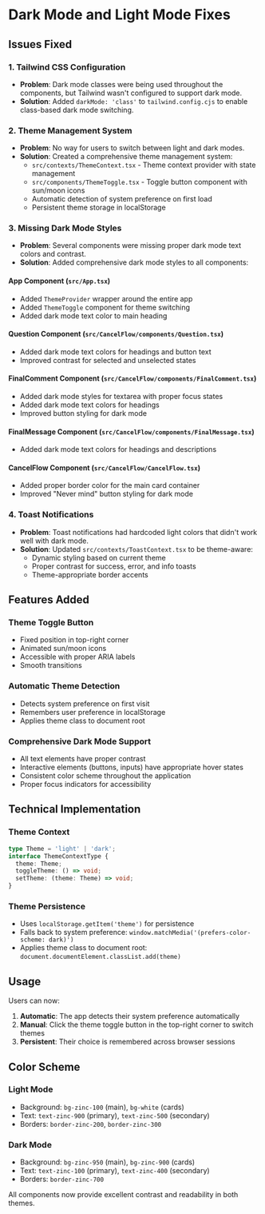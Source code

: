 # Dark Mode and Light Mode Fixes

## Issues Fixed

### 1. **Tailwind CSS Configuration**
- **Problem**: Dark mode classes were being used throughout the components, but Tailwind wasn't configured to support dark mode.
- **Solution**: Added `darkMode: 'class'` to `tailwind.config.cjs` to enable class-based dark mode switching.

### 2. **Theme Management System**
- **Problem**: No way for users to switch between light and dark modes.
- **Solution**: Created a comprehensive theme management system:
  - `src/contexts/ThemeContext.tsx` - Theme context provider with state management
  - `src/components/ThemeToggle.tsx` - Toggle button component with sun/moon icons
  - Automatic detection of system preference on first load
  - Persistent theme storage in localStorage

### 3. **Missing Dark Mode Styles**
- **Problem**: Several components were missing proper dark mode text colors and contrast.
- **Solution**: Added comprehensive dark mode styles to all components:

#### App Component (`src/App.tsx`)
- Added `ThemeProvider` wrapper around the entire app
- Added `ThemeToggle` component for theme switching
- Added dark mode text color to main heading

#### Question Component (`src/CancelFlow/components/Question.tsx`)
- Added dark mode text colors for headings and button text
- Improved contrast for selected and unselected states

#### FinalComment Component (`src/CancelFlow/components/FinalComment.tsx`)
- Added dark mode styles for textarea with proper focus states
- Added dark mode text colors for headings
- Improved button styling for dark mode

#### FinalMessage Component (`src/CancelFlow/components/FinalMessage.tsx`)
- Added dark mode text colors for headings and descriptions

#### CancelFlow Component (`src/CancelFlow/CancelFlow.tsx`)
- Added proper border color for the main card container
- Improved "Never mind" button styling for dark mode

### 4. **Toast Notifications**
- **Problem**: Toast notifications had hardcoded light colors that didn't work well with dark mode.
- **Solution**: Updated `src/contexts/ToastContext.tsx` to be theme-aware:
  - Dynamic styling based on current theme
  - Proper contrast for success, error, and info toasts
  - Theme-appropriate border accents

## Features Added

### Theme Toggle Button
- Fixed position in top-right corner
- Animated sun/moon icons
- Accessible with proper ARIA labels
- Smooth transitions

### Automatic Theme Detection
- Detects system preference on first visit
- Remembers user preference in localStorage
- Applies theme class to document root

### Comprehensive Dark Mode Support
- All text elements have proper contrast
- Interactive elements (buttons, inputs) have appropriate hover states
- Consistent color scheme throughout the application
- Proper focus indicators for accessibility

## Technical Implementation

### Theme Context
```typescript
type Theme = 'light' | 'dark';
interface ThemeContextType {
  theme: Theme;
  toggleTheme: () => void;
  setTheme: (theme: Theme) => void;
}
```

### Theme Persistence
- Uses `localStorage.getItem('theme')` for persistence
- Falls back to system preference: `window.matchMedia('(prefers-color-scheme: dark)')`
- Applies theme class to document root: `document.documentElement.classList.add(theme)`

## Usage

Users can now:
1. **Automatic**: The app detects their system preference automatically
2. **Manual**: Click the theme toggle button in the top-right corner to switch themes
3. **Persistent**: Their choice is remembered across browser sessions

## Color Scheme

### Light Mode
- Background: `bg-zinc-100` (main), `bg-white` (cards)
- Text: `text-zinc-900` (primary), `text-zinc-500` (secondary)
- Borders: `border-zinc-200`, `border-zinc-300`

### Dark Mode
- Background: `bg-zinc-950` (main), `bg-zinc-900` (cards)
- Text: `text-zinc-100` (primary), `text-zinc-400` (secondary)
- Borders: `border-zinc-700`

All components now provide excellent contrast and readability in both themes.